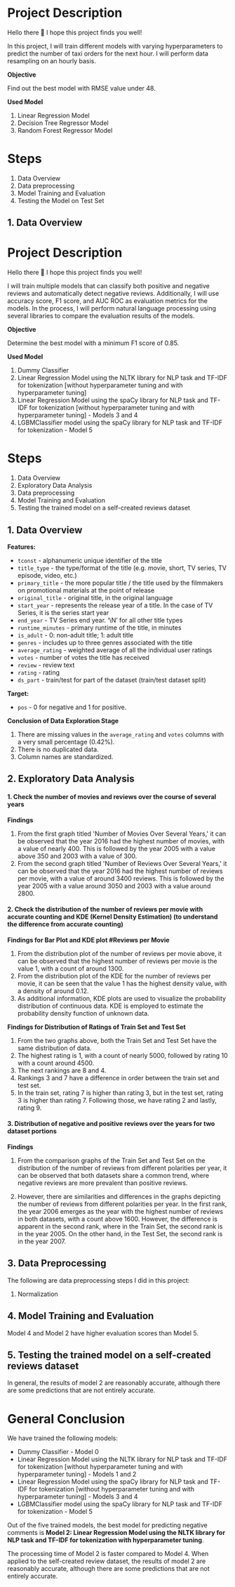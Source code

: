 ﻿# Project Description

Hello there :wave:
I hope this project finds you well!

In this project, I will train different models with varying hyperparameters to predict the number of taxi orders for the next hour. I will perform data resampling on an hourly basis.


**Objective**

Find out the best model with RMSE value under 48.

**Used Model**
1. Linear Regression Model
2. Decision Tree Regressor Model
3. Random Forest Regressor Model

# Steps

1. Data Overview
2. Data preprocessing
3. Model Training and Evaluation
4. Testing the Model on Test Set

## 1. Data Overview



# Project Description

Hello there :wave:
I hope this project finds you well!

I will train multiple models that can classify both positive and negative reviews and automatically detect negative reviews. Additionally, I will use accuracy score, F1 score, and AUC ROC as evaluation metrics for the models. In the process, I will perform natural language processing using several libraries to compare the evaluation results of the models.


**Objective**

Determine the best model with a minimum F1 score of 0.85.

**Used Model**
1. Dummy Classifier
2. Linear Regression Model using the NLTK library for NLP task and TF-IDF for tokenization [without hyperparameter tuning and with hyperparameter tuning]
3. Linear Regression Model using the spaCy library for NLP task and TF-IDF for tokenization [without hyperparameter tuning and with hyperparameter tuning] - Models 3 and 4
4. LGBMClassifier model using the spaCy library for NLP task and TF-IDF for tokenization - Model 5

# Steps

1. Data Overview
2. Exploratory Data Analysis
3. Data preprocessing
4. Model Training and Evaluation
5. Testing the trained model on a self-created reviews dataset

## 1. Data Overview

**Features:**

- `tconst` - alphanumeric unique identifier of the title
- `title_type` - the type/format of the title (e.g. movie, short, TV series, TV episode, video, etc.)
- `primary_title` - the more popular title / the title used by the filmmakers on promotional materials at the point of release
- `original_title` - original title, in the original language
- `start_year` - represents the release year of a title. In the case of TV Series, it is the series start year
- `end_year` - TV Series end year. ‘\N’ for all other title types
- `runtime_minutes` - primary runtime of the title, in minutes
- `is_adult` - 0: non-adult title; 1: adult title
- `genres` - includes up to three genres associated with the title
- `average_rating` - weighted average of all the individual user ratings
- `votes` - number of votes the title has received
- `review` - review text
- `rating` - rating
- `ds_part` - train/test for part of the dataset (train/test dataset split)

**Target:**
- `pos` - 0 for negative and 1 for positive.

**Conclusion of Data Exploration Stage**

1. There are missing values in the `average_rating` and `votes` columns with a very small percentage (0.42%).
2. There is no duplicated data.
3. Column names are standardized.

## 2. Exploratory Data Analysis

#### 1. Check the number of movies and reviews over the course of several years
**Findings**

1. From the first graph titled 'Number of Movies Over Several Years,' it can be observed that the year 2016 had the highest number of movies, with a value of nearly 400. This is followed by the year 2005 with a value above 350 and 2003 with a value of 300.
2. From the second graph titled 'Number of Reviews Over Several Years,' it can be observed that the year 2016 had the highest number of reviews per movie, with a value of around 3400 reviews. This is followed by the year 2005 with a value around 3050 and 2003 with a value around 2800.

#### 2. Check the distribution of the number of reviews per movie with accurate counting and KDE (Kernel Density Estimation) (to understand the difference from accurate counting)

**Findings for Bar Plot and KDE plot #Reviews per Movie**
1. From the distribution plot of the number of reviews per movie above, it can be observed that the highest number of reviews per movie is the value 1, with a count of around 1300.
2. From the distribution plot of the KDE for the number of reviews per movie, it can be seen that the value 1 has the highest density value, with a density of around 0.12.
3. As additional information, KDE plots are used to visualize the probability distribution of continuous data. KDE is employed to estimate the probability density function of unknown data.

**Findings for Distribution of Ratings of Train Set and Test Set**

1. From the two graphs above, both the Train Set and Test Set have the same distribution of data.
2. The highest rating is 1, with a count of nearly 5000, followed by rating 10 with a count around 4500.
3. The next rankings are 8 and 4.
4. Rankings 3 and 7 have a difference in order between the train set and test set.
5. In the train set, rating 7 is higher than rating 3, but in the test set, rating 3 is higher than rating 7. Following those, we have rating 2 and lastly, rating 9.


#### 3. Distribution of negative and positive reviews over the years for two dataset portions

**Findings**

  

1. From the comparison graphs of the Train Set and Test Set on the distribution of the number of reviews from different polarities per year, it can be observed that both datasets share a common trend, where negative reviews are more prevalent than positive reviews.

2. However, there are similarities and differences in the graphs depicting the number of reviews from different polarities per year. In the first rank, the year 2006 emerges as the year with the highest number of reviews in both datasets, with a count above 1600. However, the difference is apparent in the second rank, where in the Train Set, the second rank is in the year 2005. On the other hand, in the Test Set, the second rank is in the year 2007.

## 3. Data Preprocessing

The following are data preprocessing steps I did in this project:
1. Normalization

## 4. Model Training and Evaluation

Model 4 and Model 2 have higher evaluation scores than Model 5.

## 5. Testing the trained model on a self-created reviews dataset

In general, the results of model 2 are reasonably accurate, although there are some predictions that are not entirely accurate.

# General Conclusion

We have trained the following models:

- Dummy Classifier - Model 0
- Linear Regression Model using the NLTK library for NLP task and TF-IDF for tokenization [without hyperparameter tuning and with hyperparameter tuning] - Models 1 and 2
- Linear Regression Model using the spaCy library for NLP task and TF-IDF for tokenization [without hyperparameter tuning and with hyperparameter tuning] - Models 3 and 4
- LGBMClassifier model using the spaCy library for NLP task and TF-IDF for tokenization - Model 5

 Out of the five trained models, the best model for predicting negative comments is **Model 2: Linear Regression Model using the NLTK library for NLP task and TF-IDF for tokenization with hyperparameter tuning**.

 The processing time of Model 2 is faster compared to Model 4. When applied to the self-created review dataset, the results of model 2 are reasonably accurate, although there are some predictions that are not entirely accurate.
